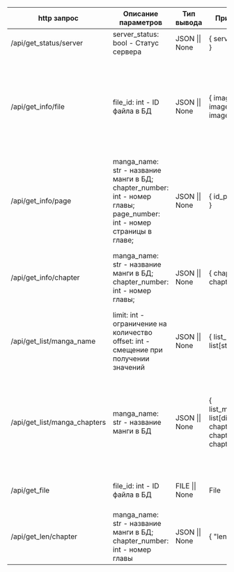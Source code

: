 | http запрос                  | Описание параметров                                                                                                  | Тип вывода     | Пример вывода                                                                                                                |                                                                     Описание                                                                     |
|------------------------------|----------------------------------------------------------------------------------------------------------------------|----------------|------------------------------------------------------------------------------------------------------------------------------|:------------------------------------------------------------------------------------------------------------------------------------------------:|
| /api/get_status/server       | server_status: bool - Статус сервера                                                                                 | JSON \|\| None | { server_status: bool }                                                                                                      |                                                            Возвращает статус сервера                                                             |
| /api/get_info/file           | file_id: int - ID файла в БД                                                                                         | JSON \|\| None | {   image_path: str,   image_name: str,   image_format: str }                                                                | Возвращает информацию о файле из  БД. image_path - относительное  расположение файла. image_name -  название файла. image_format -  формат файла |
| /api/get_info/page           | manga_name: str - название манги в БД; chapter_number: int - номер главы; page_number: int - номер страницы в главе; | JSON \|\| None | {   id_page_image: str }                                                                                                     |                                              Возвращает id файла, который  содержит страницу манги                                               |
| /api/get_info/chapter        | manga_name: str - название манги в БД; chapter_number: int - номер главы;                                            | JSON \|\| None | { chapter_name: str, chapter_len: int }                                                                                      |                            Возвращает информацию о главе манги, по ее номеру: название главы, кол-во страниц в главе                             |
| /api/get_list/manga_name     | limit: int - ограничение на количество offset: int - смещение при получении значений                                 | JSON \|\| None | {   list_manga_name:      list[str] }                                                                                        |                        Возвращает список названий манг в виде list, в параметре  list_manga_name. В случае неудачи  None.                        |
| /api/get_list/manga_chapters | manga_name: str - название манги в БД                                                                                | JSON \|\| None | {   list_manga_chapters: list[dict]     {       chapter_number: int,       chapter_name: str,       chapter_len: int     } } |  Возвращает список глав, манги по  ее названию, где chapter_number - номер главы, chapter_name - название, chapter_len - кол-во страниц в главе  |
| /api/get_file                | file_id: int - ID файла в БД                                                                                         | FILE \|\| None | File                                                                                                                         |                                                  Возвращает файл для скачивания или отображения                                                  |
| /api/get_len/chapter         | manga_name: str - название манги в БД; chapter_number: int - номер главы                                             | JSON \|\| None | {   "len": int }                                                                                                             |                                                    Возвращает длинну отдельной  главы, манги.                                                    |